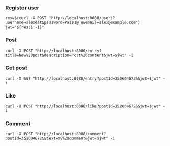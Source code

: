 ### Register user
```shell
res=$(curl -X POST "http://localhost:8080/users?username=alexdat&password=Pass1@_W&email=alex@example.com")
jwt="${res:1:-1}"
```

### Post
```shell
curl -X POST "http://localhost:8080/entry?title=New%20post&description=Post%20content&jwt=$jwt" -i
```

### Get post
```shell
curl -X GET "http://localhost:8080/entry?postId=352604672&&jwt=$jwt" -i
```

### Like
```shell
curl -X POST "http://localhost:8080/like?postId=352604672&&jwt=$jwt" -i
```

### Comment
```shell
curl -X POST "http://localhost:8080/comment?postId=352604672&&text=my%20comment&jwt=$jwt" -i
```
